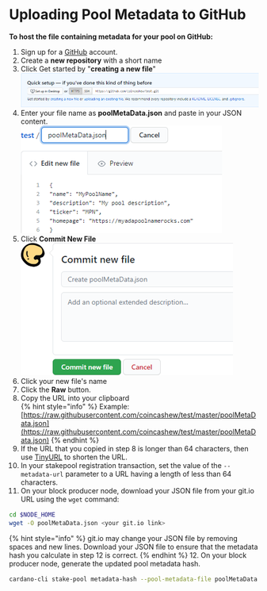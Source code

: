 # Uploading Pool Metadata to GitHub

**To host the file containing metadata for your pool on GitHub:**

1. Sign up for a [GitHub](https://github.com) account.
2. Create a **new repository** with a short name
3. Click Get started by "**creating a new file**"  
![](../../../../.gitbook/assets/git1.png)  
4. Enter your file name as **poolMetaData.json** and paste in your JSON content.  
![](../../../../.gitbook/assets/git2.png)  
5. Click **Commit New File**  
![](../../../../.gitbook/assets/git3.png)  
6. Click your new file's name
7. Click the **Raw** button.
8. Copy the URL into your clipboard  
{% hint style="info" %}
Example: [https://raw.githubusercontent.com/coincashew/test/master/poolMetaData.json](https://raw.githubusercontent.com/coincashew/test/master/poolMetaData.json)
{% endhint %}  
9. If the URL that you copied in step 8 is longer than 64 characters, then use [TinyURL](https://tinyurl.com/app) to shorten the URL.  
10. In your stakepool registration transaction, set the value of the `--metadata-url` parameter to a URL having a length of less than 64 characters.  
11. On your block producer node, download your JSON file from your git.io URL using the `wget` command:
```bash
cd $NODE_HOME
wget -O poolMetaData.json <your git.io link>
```  
{% hint style="info" %}
git.io may change your JSON file by removing spaces and new lines. Download your JSON file to ensure that the metadata hash you calculate in step 12 is correct.
{% endhint %}
12. On your block producer node, generate the updated pool metadata hash.  
```bash
cardano-cli stake-pool metadata-hash --pool-metadata-file poolMetaData.json > poolMetaDataHash.txt
```